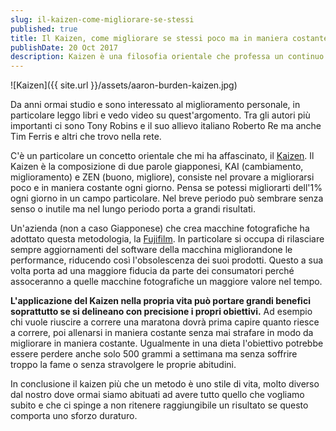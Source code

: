 ```yaml
---
slug: il-kaizen-come-migliorare-se-stessi
published: true
title: Il Kaizen, come migliorare se stessi poco ma in maniera costante
publishDate: 20 Oct 2017
description: Kaizen è una filosofia orientale che professa un continuo e costante miglioramento
---
```


![Kaizen]({{ site.url }}/assets/aaron-burden-kaizen.jpg)

Da anni ormai studio e sono interessato al miglioramento personale, in particolare leggo libri e vedo video su quest'argomento. Tra gli autori più importanti ci sono Tony Robins e il suo allievo italiano Roberto Re ma anche Tim Ferris e altri che trovo nella rete.

C'è un particolare un concetto orientale che mi ha affascinato, il [Kaizen](https://it.wikipedia.org/wiki/Kaizen). Il Kaizen è la composizione di due parole giapponesi, KAI (cambiamento, miglioramento) e ZEN (buono, migliore), consiste nel provare a migliorarsi poco e in maniera costante ogni giorno. Pensa se potessi migliorarti dell'1% ogni giorno in un campo particolare. Nel breve periodo può sembrare senza senso o inutile ma nel lungo periodo porta a grandi risultati.

Un'azienda (non a caso Giapponese) che crea macchine fotografiche ha adottato questa metodologia, la [Fujifilm](https://petapixel.com/2013/04/29/fujifilm-constant-improvement-and-the-philosophy-of-kaizen). In particolare si occupa di rilasciare sempre aggiornamenti del software della macchina migliorandone le performance, riducendo così l'obsolescenza dei suoi prodotti. Questo a sua volta porta ad una maggiore fiducia da parte dei consumatori perché assoceranno a quelle macchine fotografiche un maggiore valore nel tempo.

**L'applicazione del Kaizen nella propria vita può portare grandi benefici soprattutto se si delineano con precisione i propri obiettivi.** Ad esempio chi vuole riuscire a correre una maratona dovrà prima capire quanto riesce a correre, poi allenarsi in maniera costante senza mai strafare in modo da migliorare in maniera costante. Ugualmente in una dieta l'obiettivo potrebbe essere perdere anche solo 500 grammi a settimana ma senza soffrire troppo la fame o senza stravolgere le proprie abitudini.

In conclusione il kaizen più che un metodo è uno stile di vita, molto diverso dal nostro dove ormai siamo abituati ad avere tutto quello che vogliamo subito e che ci spinge a non ritenere raggiungibile un risultato se questo comporta uno sforzo duraturo.
